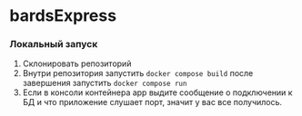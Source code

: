 # bardsExpress

### Локальный запуск

1. Склонировать репозиторий
2. Внутри репозитория запустить `docker compose build`
    после завершения запустить `docker compose run`
3. Если в консоли контейнера app выдите сообщение о подключении к БД и что приложение слушает порт, значит у вас все получилось.
    